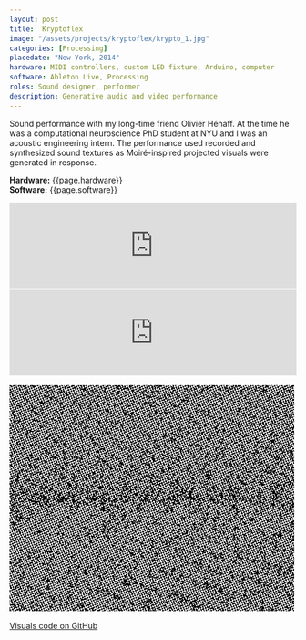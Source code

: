 ```yaml
---
layout: post
title:  Kryptoflex
image: "/assets/projects/kryptoflex/krypto_1.jpg"
categories: [Processing]
placedate: "New York, 2014"
hardware: MIDI controllers, custom LED fixture, Arduino, computer
software: Ableton Live, Processing
roles: Sound designer, performer
description: Generative audio and video performance
---
```


<p>Sound performance with my long-time friend Olivier Hénaff. At the time he was a computational neuroscience PhD student at NYU and I was an acoustic engineering intern. The performance used recorded and synthesized sound textures as Moiré-inspired projected visuals were generated in response.</p>

<p><b>Hardware:</b> {{page.hardware}}<br/>
<b>Software:</b> {{page.software}}</p>

<div class="video-container"><iframe width="100%" src="https://www.youtube.com/embed/E1sE6xqK8so" frameborder="0" allow="accelerometer; autoplay; encrypted-media; gyroscope; picture-in-picture" allowfullscreen></iframe></div>

<div class="video-container"><iframe width="100%" src="https://www.youtube.com/embed/DilvVPsf7c8" frameborder="0" allow="accelerometer; autoplay; encrypted-media; gyroscope; picture-in-picture" allowfullscreen></iframe></div>

<p><img src="/assets/projects/kryptoflex/Kryptoflex_sim_export.gif"></p>

<p><a href="https://github.com/leo-nerd/Kryptoflex-MoireTcheby">Visuals code on GitHub</a></p>